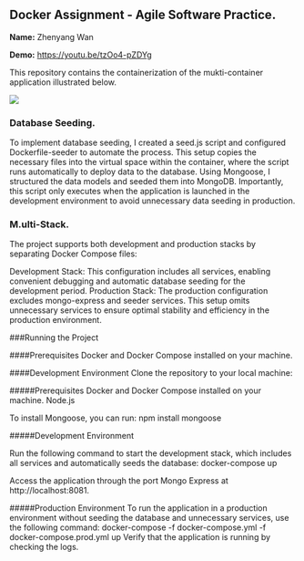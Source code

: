 ## Docker Assignment - Agile Software Practice.

__Name:__ Zhenyang Wan

__Demo:__ https://youtu.be/tzOo4-pZDYg

This repository contains the containerization of the mukti-container application illustrated below.

![](./images/arch.png)

### Database Seeding.

To implement database seeding, I created a seed.js script and configured Dockerfile-seeder to automate the process. This setup copies the necessary files into the virtual space within the container, where the script runs automatically to deploy data to the database. Using Mongoose, I structured the data models and seeded them into MongoDB. Importantly, this script only executes when the application is launched in the development environment to avoid unnecessary data seeding in production.

### M.ulti-Stack.

The project supports both development and production stacks by separating Docker Compose files:

Development Stack: This configuration includes all services, enabling convenient debugging and automatic database seeding for the development period.
Production Stack: The production configuration excludes mongo-express and seeder services. This setup omits unnecessary services to ensure optimal stability and efficiency in the production environment.

###Running the Project

####Prerequisites
Docker and Docker Compose installed on your machine.

####Development Environment
Clone the repository to your local machine:

#####Prerequisites
Docker and Docker Compose installed on your machine.
Node.js

To install Mongoose, you can run: npm install mongoose

#####Development Environment

Run the following command to start the development stack, which includes all services and automatically seeds the database:
docker-compose up

Access the application through the port Mongo Express at http://localhost:8081.

#####Production Environment
To run the application in a production environment without seeding the database and unnecessary services, use the following command:
docker-compose -f docker-compose.yml -f docker-compose.prod.yml up
Verify that the application is running by checking the logs.